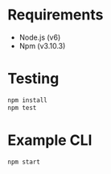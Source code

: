 # Requirements

- Node.js (v6)
- Npm (v3.10.3)

# Testing

``` javascript
npm install
npm test
```

# Example CLI

``` javascript
npm start
```